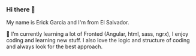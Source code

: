 ### Hi there 👋

My name is Erick Garcia and I'm from El Salvador. 

🌱 I’m currently learning a lot of Fronted (Angular, html, sass, ngrx), I enjoy coding and learning new stuff. I also love the logic and structure of coding and always look for the best approach. 

<!--
**RayWorld1994/RayWorld1994** is a ✨ _special_ ✨ repository because its `README.md` (this file) appears on your GitHub profile.

Here are some ideas to get you started:

- 🔭 I’m currently working on ...
- 🌱 I’m currently learning ...
- 👯 I’m looking to collaborate on ...
- 🤔 I’m looking for help with ...
- 💬 Ask me about ...
- 📫 How to reach me: ...
- 😄 Pronouns: ...
- ⚡ Fun fact: ...
-->
